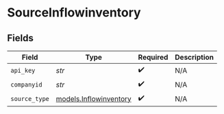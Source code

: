 # SourceInflowinventory


## Fields

| Field                                                  | Type                                                   | Required                                               | Description                                            |
| ------------------------------------------------------ | ------------------------------------------------------ | ------------------------------------------------------ | ------------------------------------------------------ |
| `api_key`                                              | *str*                                                  | :heavy_check_mark:                                     | N/A                                                    |
| `companyid`                                            | *str*                                                  | :heavy_check_mark:                                     | N/A                                                    |
| `source_type`                                          | [models.Inflowinventory](../models/inflowinventory.md) | :heavy_check_mark:                                     | N/A                                                    |